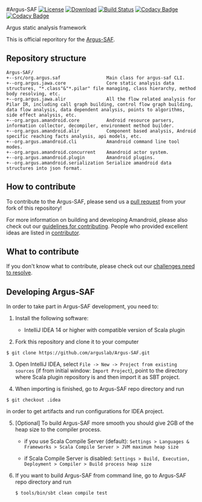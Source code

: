 #Argus-SAF 
[![License](https://img.shields.io/badge/License-EPL%201.0-red.svg)](https://opensource.org/licenses/EPL-1.0) 
[![Download](https://api.bintray.com/packages/arguslab/maven/argus-saf/images/download.svg)](https://bintray.com/arguslab/maven/argus-saf/_latestVersion)
[![Build Status](https://travis-ci.org/arguslab/Argus-SAF.svg?branch=master)](https://travis-ci.org/arguslab/Argus-SAF)
[![Codacy Badge](https://api.codacy.com/project/badge/Grade/1a59d168b6fc42faaed643249ac3e2f5)](https://www.codacy.com/app/fgwei521/Argus-SAF?utm_source=github.com&amp;utm_medium=referral&amp;utm_content=arguslab/Argus-SAF&amp;utm_campaign=Badge_Grade)
[![Codacy Badge](https://api.codacy.com/project/badge/Coverage/1a59d168b6fc42faaed643249ac3e2f5)](https://www.codacy.com/app/fgwei521/Argus-SAF?utm_source=github.com&amp;utm_medium=referral&amp;utm_content=arguslab/Argus-SAF&amp;utm_campaign=Badge_Coverage)

Argus static analysis framework

This is official reporitory for the [Argus-SAF](http://amandroid.sireum.org/).

## Repository structure

```
Argus-SAF/
+--src/org.argus.saf                 Main class for argus-saf CLI.
+--org.argus.jawa.core               Core static analysis data structures, "*.class"&"*.pilar" file managing, class hierarchy, method body resolving, etc.
+--org.argus.jawa.alir               All the flow related analysis for Pilar IR, including call graph building, control flow graph building, data flow analysis, data dependent analysis, points to algorithms, side effect analysis, etc.
+--org.argus.amandroid.core          Android resource parsers, information collector, decompiler, environment method builder.
+--org.argus.amandroid.alir          Component based analysis, Android specific reaching facts analysis, api models, etc.
+--org.argus.amandroid.cli           Amandroid command line tool modes.
+--org.argus.amandroid.concurrent    Amandroid actor system.
+--org.argus.amandroid.plugin        Amandroid plugins.
+--org.argus.amandroid.serialization Serialize amandroid data structures into json format.
```

## How to contribute

To contribute to the Argus-SAF, please send us a [pull request](https://help.github.com/articles/using-pull-requests/#fork--pull) from your fork of this repository!

For more information on building and developing Amandroid, please also check out our [guidelines for contributing](CONTRIBUTING.md). People who provided excellent ideas are listed in [contributor](CONTRIBUTOR.md).
 
## What to contribute

If you don't know what to contribute, please check out our [challenges need to resolve](CHALLENGE.md).

## Developing Argus-SAF

In order to take part in Argus-SAF development, you need to:

1. Install the following software:
    - IntelliJ IDEA 14 or higher with compatible version of Scala plugin

2. Fork this repository and clone it to your computer

  ```
  $ git clone https://github.com/arguslab/Argus-SAF.git
  ```

3. Open IntelliJ IDEA, select `File -> New -> Project from existing sources`
(if from initial window: `Import Project`), point to
the directory where Scala plugin repository is and then import it as SBT project.

4. When importing is finished, go to Argus-SAF repo directory and run

  ```
  $ git checkout .idea
  ```

  in order to get artifacts and run configurations for IDEA project.

5. [Optional] To build Argus-SAF more smooth you should give 2GB of the heap size to the compiler process.
   - if you use Scala Compile Server (default):
   ```Settings > Languages & Frameworks > Scala Compile Server > JVM maximum heap size```

   - if Scala Compile Server is disabled:
   ```Settings > Build, Execution, Deployment > Compiler > Build process heap size```
   
6. If you want to build Argus-SAF from command line, go to Argus-SAF repo directory and run

   ```
   $ tools/bin/sbt clean compile test
   ```